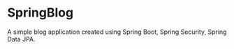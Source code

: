 # SpringBlog
A simple blog application created using Spring Boot, Spring Security, Spring Data JPA.
